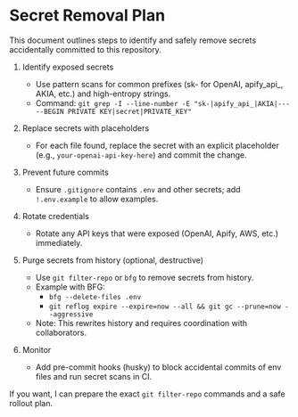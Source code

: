 # Secret Removal Plan

This document outlines steps to identify and safely remove secrets accidentally committed to this repository.

1. Identify exposed secrets
   - Use pattern scans for common prefixes (sk- for OpenAI, apify_api_, AKIA, etc.) and high-entropy strings.
   - Command: `git grep -I --line-number -E "sk-|apify_api_|AKIA|-----BEGIN PRIVATE KEY|secret|PRIVATE_KEY"`

2. Replace secrets with placeholders
   - For each file found, replace the secret with an explicit placeholder (e.g., `your-openai-api-key-here`) and commit the change.

3. Prevent future commits
   - Ensure `.gitignore` contains `.env` and other secrets; add `!.env.example` to allow examples.

4. Rotate credentials
   - Rotate any API keys that were exposed (OpenAI, Apify, AWS, etc.) immediately.

5. Purge secrets from history (optional, destructive)
   - Use `git filter-repo` or `bfg` to remove secrets from history.
   - Example with BFG:
     - `bfg --delete-files .env`
     - `git reflog expire --expire=now --all && git gc --prune=now --aggressive`
   - Note: This rewrites history and requires coordination with collaborators.

6. Monitor
   - Add pre-commit hooks (husky) to block accidental commits of env files and run secret scans in CI.

If you want, I can prepare the exact `git filter-repo` commands and a safe rollout plan.
